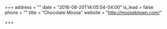 +++
address = ""
date = "2016-08-20T14:05:54-04:00"
is_lead = false
phone = ""
title = "Chocolate Moose"
website = "http://moosebtown.com/"

+++
